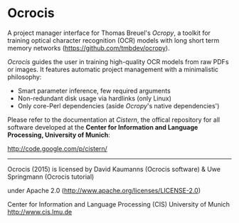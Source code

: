 Ocrocis
===============================================================================

A project manager interface for Thomas Breuel's *Ocropy*, a toolkit for training optical character recognition (OCR) models with long short term memory networks (<https://github.com/tmbdev/ocropy>).

*Ocrocis* guides the user in training high-quality OCR models from raw PDFs or images. It features automatic project management with a minimalistic philosophy:

- Smart parameter inference, few required arguments
- Non-redundant disk usage via hardlinks (only Linux)
- Only core-Perl dependencies (aside *Ocropy*'s native dependencies')

Please refer to the documentation at *Cistern*, the offical repository for all software developed at the **Center for Information and Language Processing, University of Munich**:

<http://code.google.com/p/cistern/>

---

Ocrocis (2015) is licensed by David Kaumanns (Ocrocis software) & Uwe Springmann (Ocrocis tutorial)

under Apache 2.0 (<http://www.apache.org/licenses/LICENSE-2.0>)

Center for Information and Language Processing (CIS)
University of Munich
<http://www.cis.lmu.de>
